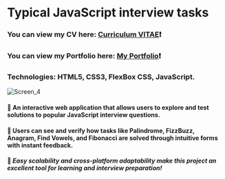# Typical JavaScript interview tasks #
### You can view my CV here: [Curriculum VITAE](https://zorger27.github.io)❗️ ###
### You can view my Portfolio here: [My Portfolio](https://Zorin.Expert)❗️ ###
### Technologies: HTML5, CSS3, FlexBox CSS, JavaScript. ###
![Screen_4](https://user-images.githubusercontent.com/30940416/172478710-63811949-df3e-42bb-af81-7e9f859f7ff4.gif)

#### 🌟 An interactive web application that allows users to explore and test solutions to popular JavaScript interview questions. ####
#### 🧩 Users can see and verify how tasks like Palindrome, FizzBuzz, Anagram, Find Vowels, and Fibonacci are solved through intuitive forms with instant feedback. ####
#### 🚀 *Easy scalability and cross-platform adaptability make this project an excellent tool for learning and interview preparation!* ####
